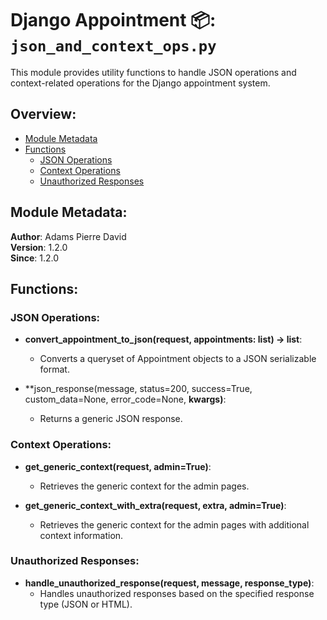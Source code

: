 # Django Appointment 📦: `json_and_context_ops.py`

This module provides utility functions to handle JSON operations and context-related operations for the Django
appointment system.

## Overview:

- [Module Metadata](#module-metadata)
- [Functions](#functions)
    - [JSON Operations](#json-operations)
    - [Context Operations](#context-operations)
    - [Unauthorized Responses](#unauthorized-responses)

## Module Metadata:

**Author**: Adams Pierre David  
**Version**: 1.2.0  
**Since**: 1.2.0

## Functions:

### JSON Operations:

- **convert_appointment_to_json(request, appointments: list) -> list**:
    - Converts a queryset of Appointment objects to a JSON serializable format.

- **json_response(message, status=200, success=True, custom_data=None, error_code=None, **kwargs)**:
    - Returns a generic JSON response.

### Context Operations:

- **get_generic_context(request, admin=True)**:
    - Retrieves the generic context for the admin pages.

- **get_generic_context_with_extra(request, extra, admin=True)**:
    - Retrieves the generic context for the admin pages with additional context information.

### Unauthorized Responses:

- **handle_unauthorized_response(request, message, response_type)**:
    - Handles unauthorized responses based on the specified response type (JSON or HTML).
